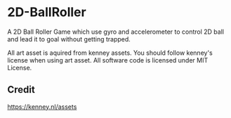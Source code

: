 # 2D-BallRoller
A 2D Ball Roller Game which use gyro and accelerometer to control 2D ball and lead it to goal without getting trapped.

All art asset is aquired from kenney assets. You should follow kenney's license when using art asset. All software code is licensed under MIT License.

## Credit
https://kenney.nl/assets
